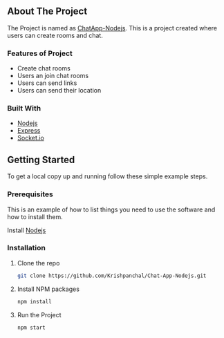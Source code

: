 ## About The Project

The Project is named as [ChatApp-Nodejs](https://node-krish-chatapp.herokuapp.com/). This is a project created where users can create rooms and chat.

### Features of Project
 * Create chat rooms
 * Users an join chat rooms
 * Users can send links
 * Users can send their location


### Built With

* [Nodejs](https://nodejs.org/en/)
* [Express](http://expressjs.com/)
* [Socket.io](https://socket.io/docs/v4/index.html)

## Getting Started

To get a local copy up and running follow these simple example steps.

### Prerequisites

This is an example of how to list things you need to use the software and how to install them.
 
 Install [Nodejs](https://nodejs.org/en/)
  
 ### Installation

1. Clone the repo
   ```sh
   git clone https://github.com/Krishpanchal/Chat-App-Nodejs.git
   ```
3. Install NPM packages
   ```sh
   npm install
   ```   
4. Run the Project
   ```sh
   npm start
   ```
